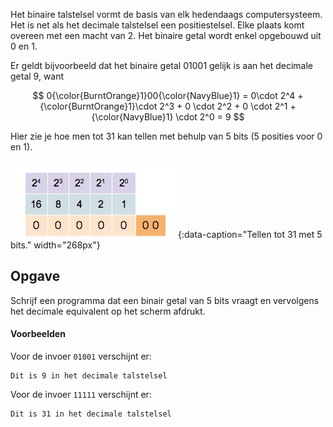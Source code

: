 Het binaire talstelsel vormt de basis van elk hedendaags computersysteem. Het is net als het decimale talstelsel een positiestelsel. Elke plaats komt overeen met een macht van 2. Het binaire getal wordt enkel opgebouwd uit 0 en 1.

Er geldt bijvoorbeeld dat het binaire getal 01001 gelijk is aan het decimale getal 9, want

$$
0{\color{BurntOrange}1}00{\color{NavyBlue}1} = 0\cdot 2^4 + {\color{BurntOrange}1}\cdot 2^3 + 0 \cdot 2^2 + 0 \cdot 2^1 + {\color{NavyBlue}1} \cdot 2^0 = 9
$$

Hier zie je hoe men tot 31 kan tellen met behulp van 5 bits (5 posities voor 0 en 1).

![Tellen tot 31 met 5 bits.](media/Binary_counter.gif "Afbeelding door Ephert op Wikimedia."){:data-caption="Tellen tot 31 met 5 bits." width="268px"}

## Opgave
Schrijf een programma dat een binair getal van 5 bits vraagt en vervolgens het decimale equivalent op het scherm afdrukt.

#### Voorbeelden
Voor de invoer `01001` verschijnt er:
```
Dit is 9 in het decimale talstelsel
```

Voor de invoer `11111` verschijnt er:
```
Dit is 31 in het decimale talstelsel
```